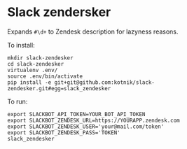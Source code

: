 # Slack zendersker

Expands `#\d+` to Zendesk description for lazyness reasons.

To install:

```
mkdir slack-zendesker
cd slack-zendesker
virtualenv .env/
source .env/bin/activate
pip install -e git+git@github.com:kotnik/slack-zendesker.git#egg=slack_zendesker
```

To run:

```
export SLACKBOT_API_TOKEN=YOUR_BOT_API_TOKEN
export SLACKBOT_ZENDESK_URL=https://YOURAPP.zendesk.com
export SLACKBOT_ZENDESK_USER='your@mail.com/token'
export SLACKBOT_ZENDESK_PASS='TOKEN'
slack_zendesker
```
